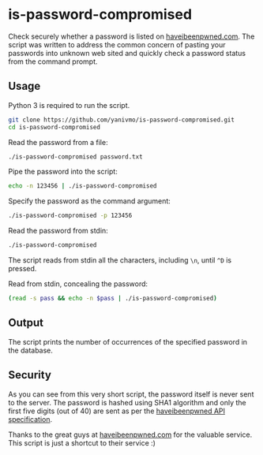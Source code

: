 # is-password-compromised

Check securely whether a password is listed on [haveibeenpwned.com](https://haveibeenpwned.com). The script was written to address the common concern of pasting your passwords into unknown web sited and quickly check a password status from the command prompt.

## Usage

Python 3 is required to run the script.

```sh
git clone https://github.com/yanivmo/is-password-compromised.git
cd is-password-compromised
```

Read the password from a file:

```sh
./is-password-compromised password.txt
```

Pipe the password into the script:

```sh
echo -n 123456 | ./is-password-compromised
```

Specify the password as the command argument:

```sh
./is-password-compromised -p 123456
```

Read the password from stdin:

```sh
./is-password-compromised
```

The script reads from stdin all the characters, including `\n`,
until `^D` is pressed.

Read from stdin, concealing the password:

```sh
(read -s pass && echo -n $pass | ./is-password-compromised)
```

## Output

The script prints the number of occurrences of the specified password in the database.

## Security

As you can see from this very short script, the password itself is never sent to the server. The password is hashed using SHA1 algorithm and only the first five digits (out of 40) are sent as per the [haveibeenpwned API specification](https://haveibeenpwned.com/API/v2#SearchingPwnedPasswordsByRange).

Thanks to the great guys at [haveibeenpwned.com](https://haveibeenpwned.com) for the valuable service. This script is just a shortcut to their service :)

